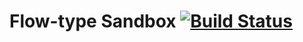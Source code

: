 Flow-type Sandbox [![Build Status][travis-badge]][travis-url]
==============================

[travis-badge]: https://travis-ci.org/namikingsoft/flowtype-sandbox.svg?branch=master
[travis-url]: https://travis-ci.org/namikingsoft/flowtype-sandbox
